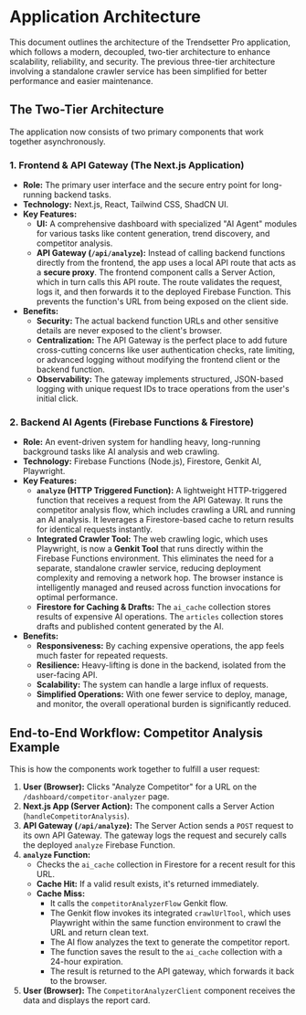 # Application Architecture

This document outlines the architecture of the Trendsetter Pro application, which follows a modern, decoupled, two-tier architecture to enhance scalability, reliability, and security. The previous three-tier architecture involving a standalone crawler service has been simplified for better performance and easier maintenance.

## The Two-Tier Architecture

The application now consists of two primary components that work together asynchronously.

### 1. Frontend & API Gateway (The Next.js Application)

-   **Role:** The primary user interface and the secure entry point for long-running backend tasks.
-   **Technology:** Next.js, React, Tailwind CSS, ShadCN UI.
-   **Key Features:**
    -   **UI:** A comprehensive dashboard with specialized "AI Agent" modules for various tasks like content generation, trend discovery, and competitor analysis.
    -   **API Gateway (`/api/analyze`):** Instead of calling backend functions directly from the frontend, the app uses a local API route that acts as a **secure proxy**. The frontend component calls a Server Action, which in turn calls this API route. The route validates the request, logs it, and then forwards it to the deployed Firebase Function. This prevents the function's URL from being exposed on the client side.
-   **Benefits:**
    -   **Security:** The actual backend function URLs and other sensitive details are never exposed to the client's browser.
    -   **Centralization:** The API Gateway is the perfect place to add future cross-cutting concerns like user authentication checks, rate limiting, or advanced logging without modifying the frontend client or the backend function.
    -   **Observability:** The gateway implements structured, JSON-based logging with unique request IDs to trace operations from the user's initial click.

### 2. Backend AI Agents (Firebase Functions & Firestore)

-   **Role:** An event-driven system for handling heavy, long-running background tasks like AI analysis and web crawling.
-   **Technology:** Firebase Functions (Node.js), Firestore, Genkit AI, Playwright.
-   **Key Features:**
    -   **`analyze` (HTTP Triggered Function):** A lightweight HTTP-triggered function that receives a request from the API Gateway. It runs the competitor analysis flow, which includes crawling a URL and running an AI analysis. It leverages a Firestore-based cache to return results for identical requests instantly.
    -   **Integrated Crawler Tool:** The web crawling logic, which uses Playwright, is now a **Genkit Tool** that runs directly within the Firebase Functions environment. This eliminates the need for a separate, standalone crawler service, reducing deployment complexity and removing a network hop. The browser instance is intelligently managed and reused across function invocations for optimal performance.
    -   **Firestore for Caching & Drafts:** The `ai_cache` collection stores results of expensive AI operations. The `articles` collection stores drafts and published content generated by the AI.
-   **Benefits:**
    -   **Responsiveness:** By caching expensive operations, the app feels much faster for repeated requests.
    -   **Resilience:** Heavy-lifting is done in the backend, isolated from the user-facing API.
    -   **Scalability:** The system can handle a large influx of requests.
    -   **Simplified Operations:** With one fewer service to deploy, manage, and monitor, the overall operational burden is significantly reduced.

## End-to-End Workflow: Competitor Analysis Example

This is how the components work together to fulfill a user request:

1.  **User (Browser):** Clicks "Analyze Competitor" for a URL on the `/dashboard/competitor-analyzer` page.
2.  **Next.js App (Server Action):** The component calls a Server Action (`handleCompetitorAnalysis`).
3.  **API Gateway (`/api/analyze`):** The Server Action sends a `POST` request to its own API Gateway. The gateway logs the request and securely calls the deployed `analyze` Firebase Function.
4.  **`analyze` Function:**
    *   Checks the `ai_cache` collection in Firestore for a recent result for this URL.
    *   **Cache Hit:** If a valid result exists, it's returned immediately.
    *   **Cache Miss:**
        *   It calls the `competitorAnalyzerFlow` Genkit flow.
        *   The Genkit flow invokes its integrated `crawlUrlTool`, which uses Playwright within the same function environment to crawl the URL and return clean text.
        *   The AI flow analyzes the text to generate the competitor report.
        *   The function saves the result to the `ai_cache` collection with a 24-hour expiration.
        *   The result is returned to the API gateway, which forwards it back to the browser.
5.  **User (Browser):** The `CompetitorAnalyzerClient` component receives the data and displays the report card.

